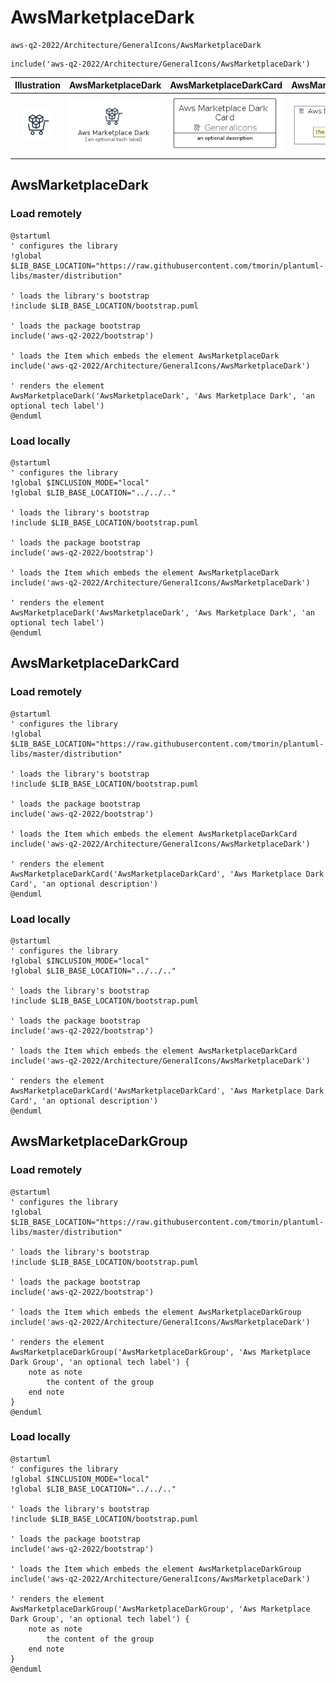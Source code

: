 # AwsMarketplaceDark


```text
aws-q2-2022/Architecture/GeneralIcons/AwsMarketplaceDark
```

```text
include('aws-q2-2022/Architecture/GeneralIcons/AwsMarketplaceDark')
```



| Illustration | AwsMarketplaceDark | AwsMarketplaceDarkCard | AwsMarketplaceDarkGroup |
| :---: | :---: | :---: | :---: |
| ![illustration for Illustration](../../../aws-q2-2022/Architecture/GeneralIcons/AwsMarketplaceDark.png) | ![illustration for AwsMarketplaceDark](../../../aws-q2-2022/Architecture/GeneralIcons/AwsMarketplaceDark.Local.png) | ![illustration for AwsMarketplaceDarkCard](../../../aws-q2-2022/Architecture/GeneralIcons/AwsMarketplaceDarkCard.Local.png) | ![illustration for AwsMarketplaceDarkGroup](../../../aws-q2-2022/Architecture/GeneralIcons/AwsMarketplaceDarkGroup.Local.png) |




## AwsMarketplaceDark

### Load remotely
```plantuml
@startuml
' configures the library
!global $LIB_BASE_LOCATION="https://raw.githubusercontent.com/tmorin/plantuml-libs/master/distribution"

' loads the library's bootstrap
!include $LIB_BASE_LOCATION/bootstrap.puml

' loads the package bootstrap
include('aws-q2-2022/bootstrap')

' loads the Item which embeds the element AwsMarketplaceDark
include('aws-q2-2022/Architecture/GeneralIcons/AwsMarketplaceDark')

' renders the element
AwsMarketplaceDark('AwsMarketplaceDark', 'Aws Marketplace Dark', 'an optional tech label')
@enduml
```

### Load locally
```plantuml
@startuml
' configures the library
!global $INCLUSION_MODE="local"
!global $LIB_BASE_LOCATION="../../.."

' loads the library's bootstrap
!include $LIB_BASE_LOCATION/bootstrap.puml

' loads the package bootstrap
include('aws-q2-2022/bootstrap')

' loads the Item which embeds the element AwsMarketplaceDark
include('aws-q2-2022/Architecture/GeneralIcons/AwsMarketplaceDark')

' renders the element
AwsMarketplaceDark('AwsMarketplaceDark', 'Aws Marketplace Dark', 'an optional tech label')
@enduml
```

## AwsMarketplaceDarkCard

### Load remotely
```plantuml
@startuml
' configures the library
!global $LIB_BASE_LOCATION="https://raw.githubusercontent.com/tmorin/plantuml-libs/master/distribution"

' loads the library's bootstrap
!include $LIB_BASE_LOCATION/bootstrap.puml

' loads the package bootstrap
include('aws-q2-2022/bootstrap')

' loads the Item which embeds the element AwsMarketplaceDarkCard
include('aws-q2-2022/Architecture/GeneralIcons/AwsMarketplaceDark')

' renders the element
AwsMarketplaceDarkCard('AwsMarketplaceDarkCard', 'Aws Marketplace Dark Card', 'an optional description')
@enduml
```

### Load locally
```plantuml
@startuml
' configures the library
!global $INCLUSION_MODE="local"
!global $LIB_BASE_LOCATION="../../.."

' loads the library's bootstrap
!include $LIB_BASE_LOCATION/bootstrap.puml

' loads the package bootstrap
include('aws-q2-2022/bootstrap')

' loads the Item which embeds the element AwsMarketplaceDarkCard
include('aws-q2-2022/Architecture/GeneralIcons/AwsMarketplaceDark')

' renders the element
AwsMarketplaceDarkCard('AwsMarketplaceDarkCard', 'Aws Marketplace Dark Card', 'an optional description')
@enduml
```

## AwsMarketplaceDarkGroup

### Load remotely
```plantuml
@startuml
' configures the library
!global $LIB_BASE_LOCATION="https://raw.githubusercontent.com/tmorin/plantuml-libs/master/distribution"

' loads the library's bootstrap
!include $LIB_BASE_LOCATION/bootstrap.puml

' loads the package bootstrap
include('aws-q2-2022/bootstrap')

' loads the Item which embeds the element AwsMarketplaceDarkGroup
include('aws-q2-2022/Architecture/GeneralIcons/AwsMarketplaceDark')

' renders the element
AwsMarketplaceDarkGroup('AwsMarketplaceDarkGroup', 'Aws Marketplace Dark Group', 'an optional tech label') {
    note as note
        the content of the group
    end note
}
@enduml
```

### Load locally
```plantuml
@startuml
' configures the library
!global $INCLUSION_MODE="local"
!global $LIB_BASE_LOCATION="../../.."

' loads the library's bootstrap
!include $LIB_BASE_LOCATION/bootstrap.puml

' loads the package bootstrap
include('aws-q2-2022/bootstrap')

' loads the Item which embeds the element AwsMarketplaceDarkGroup
include('aws-q2-2022/Architecture/GeneralIcons/AwsMarketplaceDark')

' renders the element
AwsMarketplaceDarkGroup('AwsMarketplaceDarkGroup', 'Aws Marketplace Dark Group', 'an optional tech label') {
    note as note
        the content of the group
    end note
}
@enduml
```

